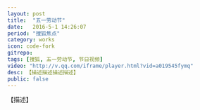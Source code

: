 ```yaml
---
layout: post
title:  "五一劳动节"
date:   2016-5-1 14:26:07
period: "搜狐焦点"
category: works
icon: code-fork
gitrepo: 
tags: [搜狐, 五一劳动节, 节日视频]
video: "http://v.qq.com/iframe/player.html?vid=a019545fymq"
desc: 【描述描述描述描述】
public: false
---
```

【描述】
<tcvideo src="{{page.video}}"></tcvideo>
